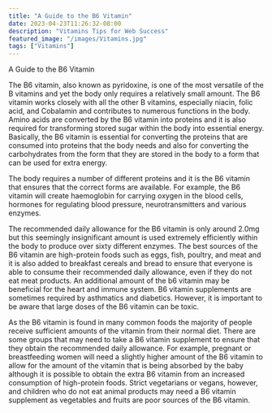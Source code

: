 ```yaml
---
title: "A Guide to the B6 Vitamin"
date: 2023-04-23T11:26:32-08:00
description: "Vitamins Tips for Web Success"
featured_image: "/images/Vitamins.jpg"
tags: ["Vitamins"]
---
```


A Guide to the B6 Vitamin
 
The B6 vitamin, also known as pyridoxine, is one of the most versatile of the B vitamins and yet the body only requires a relatively small amount.  The B6 vitamin works closely with all the other B vitamins, especially niacin, folic acid, and Cobalamin and contributes to numerous functions in the body. Amino acids are converted by the B6 vitamin into proteins and it is also required for transforming stored sugar within the body into essential energy. Basically, the B6 vitamin is essential for converting the proteins that are consumed into proteins that the body needs and also for converting the carbohydrates from the form that they are stored in the body to a form that can be used for extra energy.

The body requires a number of different proteins and it is the B6 vitamin that ensures that the correct forms are available. For example, the B6 vitamin will create haemoglobin for carrying oxygen in the blood cells, hormones for regulating blood pressure, neurotransmitters and various enzymes.

The recommended daily allowance for the B6 vitamin is only around 2.0mg but this seemingly insignificant amount is used extremely efficiently within the body to produce over sixty different enzymes. The best sources of the B6 vitamin are high-protein foods such as eggs, fish, poultry, and meat and it is also added to breakfast cereals and bread to ensure that everyone is able to consume their recommended daily allowance, even if they do not eat meat products. An additional amount of the b6 vitamin may be beneficial for the heart and immune system. B6 vitamin supplements are sometimes required by asthmatics and diabetics. However, it is important to be aware that large doses of the B6 vitamin can be toxic.

As the B6 vitamin is found in many common foods the majority of people receive sufficient amounts of the vitamin from their normal diet. There are some groups that may need to take a B6 vitamin supplement to ensure that they obtain the recommended daily allowance. For example, pregnant or breastfeeding women will need a slightly higher amount of the B6 vitamin to allow for the amount of the vitamin that is being absorbed by the baby although it is possible to obtain the extra B6 vitamin from an increased consumption of high-protein foods. Strict vegetarians or vegans, however, and children who do not eat animal products may need a B6 vitamin supplement as vegetables and fruits are poor sources of the B6 vitamin.


